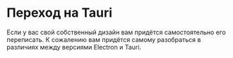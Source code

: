 # Переход на Tauri

Если у вас свой собственный дизайн вам придётся самостоятельно его переписать. К сожалению вам придётся самому разобраться в различиях между версиями Electron и Tauri.

